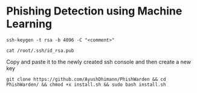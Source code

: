 # Phishing Detection using Machine Learning

```
ssh-keygen -t rsa -b 4096 -C "<comment>"
```

```
cat /root/.ssh/id_rsa.pub
```

Copy and paste it to the newly created ssh console and then create a new key

```
git clone https://github.com/AyushDhimann/PhishWarden && cd PhishWarden/ && chmod +x install.sh && sudo bash install.sh
```
